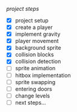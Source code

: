 *project steps*
- [x] project setup
- [x] create a player
- [x] implement gravity
- [x] player movement
- [x] background sprite
- [x] collision blocks
- [x] collision detection
- [ ] sprite animation
- [ ] hitbox implementation
- [ ] sprite swapping
- [ ] entering doors
- [ ] change levels
- [ ] next steps...